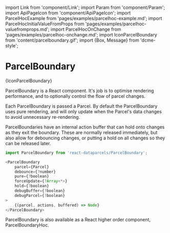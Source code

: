 import Link from 'component/Link';
import Param from 'component/Param';
import ApiPageIcon from 'component/ApiPageIcon';
import ParcelHocExample from 'pages/examples/parcelhoc-example.md';
import ParcelHocInitialValueFromProps from 'pages/examples/parcelhoc-valuefromprops.md';
import ParcelHocOnChange from 'pages/examples/parcelhoc-onchange.md';
import IconParcelBoundary from 'content/parcelboundary.gif';
import {Box, Message} from 'dcme-style';

# ParcelBoundary

<ApiPageIcon>{IconParcelBoundary}</ApiPageIcon>

ParcelBoundary is a React component. It's job is to optimise rendering performance, and to optionally control the flow of parcel changes.

Each ParcelBoundary is passed a Parcel. By default the ParcelBoundary uses pure rendering, and will only update when the Parcel's data changes to avoid unnecessary re-rendering.

ParcelBoundaries have an internal action buffer that can hold onto changes as they exit the boundary. These are normally released immediately, but also allow for debouncing changes, or putting a hold on all changes so they can be released later.

```js
import ParcelBoundary from 'react-dataparcels/ParcelBoundary';
```

```js
<ParcelBoundary
    parcel={Parcel}
    debounce={?number}
    pure={?boolean}
    forceUpdate={?Array<*>}
    hold={?boolean}
    debugBuffer={?boolean}
    debugParcel={?boolean}
>
    {(parcel, actions, buffered) => Node}
</ParcelBoundary>
```

<Box modifier="margin">
    <Message>ParcelBoundary is also available as a React higher order component, <Link to="/api/ParcelBoundaryHoc">ParcelBoundaryHoc</Link>.</Message>
</Box>
